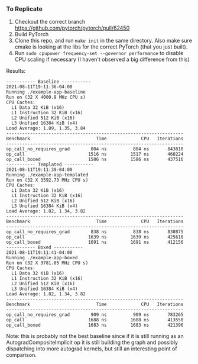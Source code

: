 ### To Replicate
1. Checkout the correct branch https://github.com/pytorch/pytorch/pull/62450
2. Build PyTorch
3. Clone this repo, and run `make init` in the same directory. Also make sure cmake is looking at the libs for the correct PyTorch (that you just built).
4. Run `sudo cpupower frequency-set --governor performance` to disable CPU scaling if necessary (I haven't observed a big difference from this)

Results:
```
----------- Baseline -----------
2021-08-11T19:11:36-04:00
Running ./example-app-baseline
Run on (32 X 4000.9 MHz CPU s)
CPU Caches:
  L1 Data 32 KiB (x16)
  L1 Instruction 32 KiB (x16)
  L2 Unified 512 KiB (x16)
  L3 Unified 16384 KiB (x4)
Load Average: 1.89, 1.35, 3.84
-------------------------------------------------------------------
Benchmark                         Time             CPU   Iterations
-------------------------------------------------------------------
op_call_no_requires_grad        804 ns          804 ns       843810
op_call                        1516 ns         1517 ns       460224
op_call_boxed                  1586 ns         1586 ns       437516
----------- Templated -----------
2021-08-11T19:11:39-04:00
Running ./example-app-templated
Run on (32 X 3592.73 MHz CPU s)
CPU Caches:
  L1 Data 32 KiB (x16)
  L1 Instruction 32 KiB (x16)
  L2 Unified 512 KiB (x16)
  L3 Unified 16384 KiB (x4)
Load Average: 1.82, 1.34, 3.82
-------------------------------------------------------------------
Benchmark                         Time             CPU   Iterations
-------------------------------------------------------------------
op_call_no_requires_grad        838 ns          838 ns       830875
op_call                        1639 ns         1639 ns       425610
op_call_boxed                  1691 ns         1691 ns       412156
----------- Boxed -----------
2021-08-11T19:11:41-04:00
Running ./example-app-boxed
Run on (32 X 3781.05 MHz CPU s)
CPU Caches:
  L1 Data 32 KiB (x16)
  L1 Instruction 32 KiB (x16)
  L2 Unified 512 KiB (x16)
  L3 Unified 16384 KiB (x4)
Load Average: 1.82, 1.34, 3.82
-------------------------------------------------------------------
Benchmark                         Time             CPU   Iterations
-------------------------------------------------------------------
op_call_no_requires_grad        909 ns          909 ns       783265
op_call                        1688 ns         1688 ns       413550
op_call_boxed                  1683 ns         1683 ns       421396
```

Note: this is probably not the best baseline since if it is still running as an AutogradCompositeImplicit op it is still building the graph and possibly dispatching into more autograd kernels, but still an interesting point of comparison.
